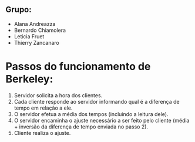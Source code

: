 ## Grupo:
- Alana Andreazza
- Bernardo Chiamolera
- Leticia Fruet
- Thierry Zancanaro

# Passos do funcionamento de Berkeley:
1. Servidor solicita a hora dos clientes.
2. Cada cliente responde ao servidor informando qual é a diferença de tempo em relação a ele.
3. O servidor efetua a média dos tempos (incluindo a leitura dele).
4. O servidor encaminha o ajuste necessário a ser feito pelo cliente (média + inversão da diferença de tempo enviada no passo 2).
5. Cliente realiza o ajuste.
